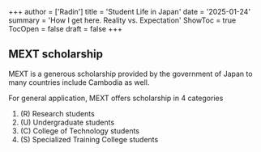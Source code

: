 +++
author = ['Radin']
title = 'Student Life in Japan'
date = '2025-01-24'
summary = 'How I get here. Reality vs. Expectation'
ShowToc = true
TocOpen = false
draft = false
+++

## MEXT scholarship

MEXT is a generous scholarship provided by the government of Japan to many countries include Cambodia as well. 

For general application, MEXT offers scholarship in 4 categories
1. (R) Research students
2. (U) Undergraduate students
3. (C) College of Technology students
4. (S) Specialized Training College students
